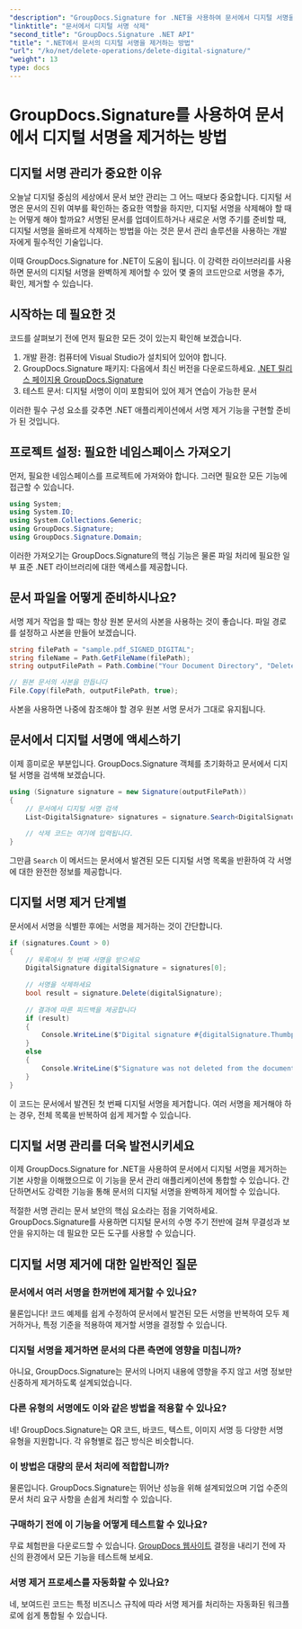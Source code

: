 ```yaml
---
"description": "GroupDocs.Signature for .NET을 사용하여 문서에서 디지털 서명을 쉽게 제거하는 방법을 알아보세요. 단계별 가이드를 통해 문서 보안을 손쉽게 유지할 수 있습니다."
"linktitle": "문서에서 디지털 서명 삭제"
"second_title": "GroupDocs.Signature .NET API"
"title": ".NET에서 문서의 디지털 서명을 제거하는 방법"
"url": "/ko/net/delete-operations/delete-digital-signature/"
"weight": 13
type: docs
---
```

# GroupDocs.Signature를 사용하여 문서에서 디지털 서명을 제거하는 방법

## 디지털 서명 관리가 중요한 이유

오늘날 디지털 중심의 세상에서 문서 보안 관리는 그 어느 때보다 중요합니다. 디지털 서명은 문서의 진위 여부를 확인하는 중요한 역할을 하지만, 디지털 서명을 삭제해야 할 때는 어떻게 해야 할까요? 서명된 문서를 업데이트하거나 새로운 서명 주기를 준비할 때, 디지털 서명을 올바르게 삭제하는 방법을 아는 것은 문서 관리 솔루션을 사용하는 개발자에게 필수적인 기술입니다.

이때 GroupDocs.Signature for .NET이 도움이 됩니다. 이 강력한 라이브러리를 사용하면 문서의 디지털 서명을 완벽하게 제어할 수 있어 몇 줄의 코드만으로 서명을 추가, 확인, 제거할 수 있습니다.

## 시작하는 데 필요한 것

코드를 살펴보기 전에 먼저 필요한 모든 것이 있는지 확인해 보겠습니다.

1. 개발 환경: 컴퓨터에 Visual Studio가 설치되어 있어야 합니다.
2. GroupDocs.Signature 패키지: 다음에서 최신 버전을 다운로드하세요. [.NET 릴리스 페이지용 GroupDocs.Signature](https://releases.groupdocs.com/signature/net/)
3. 테스트 문서: 디지털 서명이 이미 포함되어 있어 제거 연습이 가능한 문서

이러한 필수 구성 요소를 갖추면 .NET 애플리케이션에서 서명 제거 기능을 구현할 준비가 된 것입니다.

## 프로젝트 설정: 필요한 네임스페이스 가져오기

먼저, 필요한 네임스페이스를 프로젝트에 가져와야 합니다. 그러면 필요한 모든 기능에 접근할 수 있습니다.

```csharp
using System;
using System.IO;
using System.Collections.Generic;
using GroupDocs.Signature;
using GroupDocs.Signature.Domain;
```

이러한 가져오기는 GroupDocs.Signature의 핵심 기능은 물론 파일 처리에 필요한 일부 표준 .NET 라이브러리에 대한 액세스를 제공합니다.

## 문서 파일을 어떻게 준비하시나요?

서명 제거 작업을 할 때는 항상 원본 문서의 사본을 사용하는 것이 좋습니다. 파일 경로를 설정하고 사본을 만들어 보겠습니다.

```csharp
string filePath = "sample.pdf_SIGNED_DIGITAL";
string fileName = Path.GetFileName(filePath);
string outputFilePath = Path.Combine("Your Document Directory", "DeleteDigital", fileName);

// 원본 문서의 사본을 만듭니다
File.Copy(filePath, outputFilePath, true);
```

사본을 사용하면 나중에 참조해야 할 경우 원본 서명 문서가 그대로 유지됩니다.

## 문서에서 디지털 서명에 액세스하기

이제 흥미로운 부분입니다. GroupDocs.Signature 객체를 초기화하고 문서에서 디지털 서명을 검색해 보겠습니다.

```csharp
using (Signature signature = new Signature(outputFilePath))
{
    // 문서에서 디지털 서명 검색
    List<DigitalSignature> signatures = signature.Search<DigitalSignature>(SignatureType.Digital);
    
    // 삭제 코드는 여기에 입력됩니다.
}
```

그만큼 `Search` 이 메서드는 문서에서 발견된 모든 디지털 서명 목록을 반환하여 각 서명에 대한 완전한 정보를 제공합니다.

## 디지털 서명 제거 단계별

문서에서 서명을 식별한 후에는 서명을 제거하는 것이 간단합니다.

```csharp
if (signatures.Count > 0)
{
    // 목록에서 첫 번째 서명을 받으세요
    DigitalSignature digitalSignature = signatures[0];
    
    // 서명을 삭제하세요
    bool result = signature.Delete(digitalSignature);
    
    // 결과에 따른 피드백을 제공합니다
    if (result)
    {
        Console.WriteLine($"Digital signature #{digitalSignature.Thumbprint} from {digitalSignature.SignTime.ToShortDateString()} was deleted from document ['{fileName}'].");
    }
    else
    {
        Console.WriteLine($"Signature was not deleted from the document! Signature# {digitalSignature.Thumbprint} was not found!");
    }
}
```

이 코드는 문서에서 발견된 첫 번째 디지털 서명을 제거합니다. 여러 서명을 제거해야 하는 경우, 전체 목록을 반복하여 쉽게 제거할 수 있습니다.

## 디지털 서명 관리를 더욱 발전시키세요

이제 GroupDocs.Signature for .NET을 사용하여 문서에서 디지털 서명을 제거하는 기본 사항을 이해했으므로 이 기능을 문서 관리 애플리케이션에 통합할 수 있습니다. 간단하면서도 강력한 기능을 통해 문서의 디지털 서명을 완벽하게 제어할 수 있습니다.

적절한 서명 관리는 문서 보안의 핵심 요소라는 점을 기억하세요. GroupDocs.Signature를 사용하면 디지털 문서의 수명 주기 전반에 걸쳐 무결성과 보안을 유지하는 데 필요한 모든 도구를 사용할 수 있습니다.

## 디지털 서명 제거에 대한 일반적인 질문

### 문서에서 여러 서명을 한꺼번에 제거할 수 있나요?
물론입니다! 코드 예제를 쉽게 수정하여 문서에서 발견된 모든 서명을 반복하여 모두 제거하거나, 특정 기준을 적용하여 제거할 서명을 결정할 수 있습니다.

### 디지털 서명을 제거하면 문서의 다른 측면에 영향을 미칩니까?
아니요, GroupDocs.Signature는 문서의 나머지 내용에 영향을 주지 않고 서명 정보만 신중하게 제거하도록 설계되었습니다.

### 다른 유형의 서명에도 이와 같은 방법을 적용할 수 있나요?
네! GroupDocs.Signature는 QR 코드, 바코드, 텍스트, 이미지 서명 등 다양한 서명 유형을 지원합니다. 각 유형별로 접근 방식은 비슷합니다.

### 이 방법은 대량의 문서 처리에 적합합니까?
물론입니다. GroupDocs.Signature는 뛰어난 성능을 위해 설계되었으며 기업 수준의 문서 처리 요구 사항을 손쉽게 처리할 수 있습니다.

### 구매하기 전에 이 기능을 어떻게 테스트할 수 있나요?
무료 체험판을 다운로드할 수 있습니다. [GroupDocs 웹사이트](https://releases.groupdocs.com/) 결정을 내리기 전에 자신의 환경에서 모든 기능을 테스트해 보세요.

### 서명 제거 프로세스를 자동화할 수 있나요?
네, 보여드린 코드는 특정 비즈니스 규칙에 따라 서명 제거를 처리하는 자동화된 워크플로에 쉽게 통합될 수 있습니다.